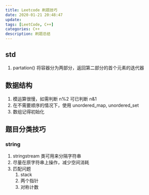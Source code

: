 ```yaml
---
title: Leetcode 刷题技巧
date: 2020-01-21 20:48:47
update:
tags: [LeetCode, C++]
categories: C++
description: 刷题总结
---
```


## std

1. partation() 将容器分为两部分，返回第二部分的首个元素的迭代器

## 数据结构

1. 模运算很慢，如需判断 n%2 可已判断 n&1
2. 在不需要顺序的情况下，使用 unordered_map, unordered_set
3. 数组记得初始化

## 题目分类技巧

### string

1. stringstream 类可用来分隔字符串
2. 尽量在原字符串上操作，减少空间消耗
3. 匹配问题
   1. stack
   2. 两个指针
   3. 对称计数
